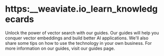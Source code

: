 # https:\_\_weaviate.io_learn_knowledgecards

Unlock the power of vector search with our guides. Our guides will help you conquer vector embeddings and build better AI applications. We'll also share some tips on how to use the technology in your own business. For more information on our guides, visit our guides page.
